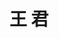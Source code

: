 ---
# Display name

title: 王 君
user_groups: ["Graduated Master Students"]



organizations:
- name: 2018-2021 

Interests:
- Data Science

---